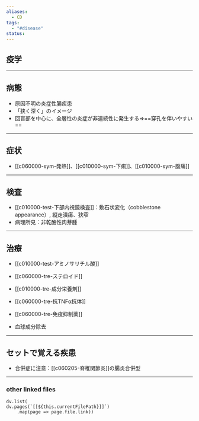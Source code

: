 ```yaml
---
aliases:
  - CD
tags:
  - "#disease"
status:
---
```

## 疫学
---
## 病態
- 原因不明の炎症性腸疾患
- 「狭く深く」のイメージ
- 回盲部を中心に、全層性の炎症が非連続性に発生する⇒==穿孔を伴いやすい==
---
## 症状
- [[c060000-sym-発熱]]、[[c010000-sym-下痢]]、[[c010000-sym-腹痛]]
---
## 検査
- [[c010000-test-下部内視鏡検査]]：敷石状変化（cobblestone appearance）, 縦走潰瘍、狭窄
- 病理所見：非乾酪性肉芽腫
---
## 治療
- [[c010000-test-アミノサリチル酸]]
- [[c060000-tre-ステロイド]]

- [[c010000-tre-成分栄養剤]]
- [[c060000-tre-抗TNFα抗体]]
- [[c060000-tre-免疫抑制薬]]
- 血球成分除去
---
## セットで覚える疾患
- 合併症に注意：[[c060205-脊椎関節炎]]の腸炎合併型
---
### other linked files
```dataviewjs
dv.list(
dv.pages(`[[${this.currentFilePath}]]`)
	.map(page => page.file.link))
```